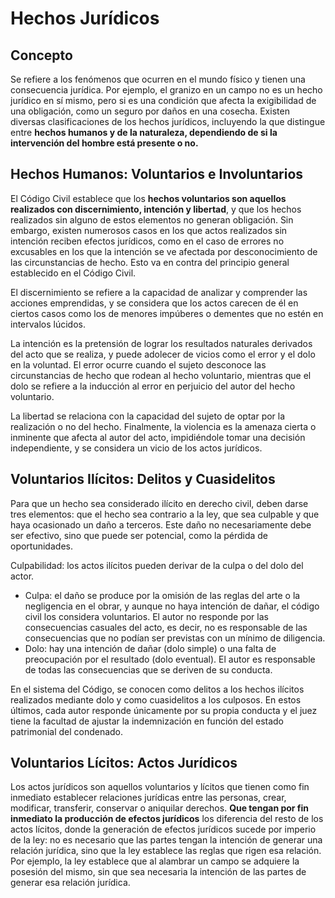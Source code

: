 # Hechos Jurídicos

## Concepto
Se refiere a los fenómenos que ocurren en el mundo físico y tienen una consecuencia jurídica. Por ejemplo, el granizo en un campo no es un hecho jurídico en sí mismo, pero si es una condición que afecta la exigibilidad de una obligación, como un seguro por daños en una cosecha. Existen diversas clasificaciones de los hechos jurídicos, incluyendo la que distingue entre **hechos humanos y de la naturaleza, dependiendo de si la intervención del hombre está presente o no.**

## Hechos Humanos: Voluntarios e Involuntarios
El Código Civil establece que los **hechos voluntarios son aquellos realizados con discernimiento, intención y libertad**, y que los hechos realizados sin alguno de estos elementos no generan obligación. Sin embargo, existen numerosos casos en los que actos realizados sin intención reciben efectos jurídicos, como en el caso de errores no excusables en los que la intención se ve afectada por desconocimiento de las circunstancias de hecho. Esto va en contra del principio general establecido en el Código Civil.

El discernimiento se refiere a la capacidad de analizar y comprender las acciones emprendidas, y se considera que los actos carecen de él en ciertos casos como los de menores impúberes o dementes que no estén en intervalos lúcidos.

La intención es la pretensión de lograr los resultados naturales derivados del acto que se realiza, y puede adolecer de vicios como el error y el dolo en la voluntad. El error ocurre cuando el sujeto desconoce las circunstancias de hecho que rodean al hecho voluntario, mientras que el dolo se refiere a la inducción al error en perjuicio del autor del hecho voluntario.

La libertad se relaciona con la capacidad del sujeto de optar por la realización o no del hecho. Finalmente, la violencia es la amenaza cierta o inminente que afecta al autor del acto, impidiéndole tomar una decisión independiente, y se considera un vicio de los actos jurídicos.

## Voluntarios Ilícitos: Delitos y Cuasidelitos
Para que un hecho sea considerado ilícito en derecho civil, deben darse tres elementos: que el hecho sea contrario a la ley, que sea culpable y que haya ocasionado un daño a terceros. Este daño no necesariamente debe ser efectivo, sino que puede ser potencial, como la pérdida de oportunidades.

Culpabilidad: los actos ilícitos pueden derivar de la culpa o del dolo del actor. 
* Culpa: el daño se produce por la omisión de las reglas del arte o la negligencia en el obrar, y aunque no haya intención de dañar, el código civil los considera voluntarios. El autor no responde por las consecuencias casuales del acto, es decir, no es responsable de las consecuencias que no podían ser previstas con un mínimo de diligencia.
* Dolo: hay una intención de dañar (dolo simple) o una falta de preocupación por el resultado (dolo eventual). El autor es responsable de todas las consecuencias que se deriven de su conducta.

En el sistema del Código, se conocen como delitos a los hechos ilícitos realizados mediante dolo y como cuasidelitos a los culposos. En estos últimos, cada autor responde únicamente por su propia conducta y el juez tiene la facultad de ajustar la indemnización en función del estado patrimonial del condenado.

## Voluntarios Lícitos: Actos Jurídicos
Los actos jurídicos son aquellos voluntarios y lícitos que tienen como fin inmediato establecer relaciones jurídicas entre las personas, crear, modificar, transferir, conservar o aniquilar derechos. **Que tengan por fin inmediato la producción de efectos jurídicos** los diferencia del resto de los actos lícitos, donde la generación de efectos jurídicos sucede por imperio de la ley: no es necesario que las partes tengan la intención de generar una relación jurídica, sino que la ley establece las reglas que rigen esa relación. Por ejemplo, la ley establece que al alambrar un campo se adquiere la posesión del mismo, sin que sea necesaria la intención de las partes de generar esa relación jurídica.
